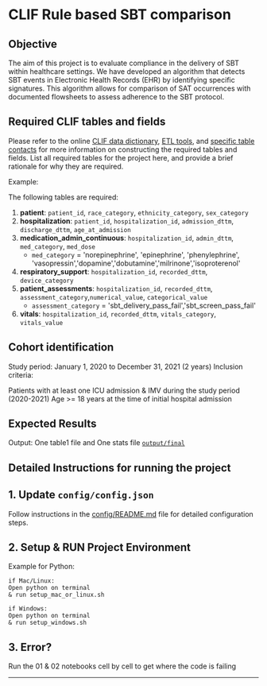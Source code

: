 # CLIF Rule based SBT comparison

## Objective

The aim of this project is to evaluate compliance in the delivery of SBT within healthcare settings. We have developed an algorithm that detects SBT events in Electronic Health Records (EHR) by identifying specific signatures. This algorithm allows for comparison of SAT occurrences with documented flowsheets to assess adherence to the SBT protocol.

## Required CLIF tables and fields

Please refer to the online [CLIF data dictionary](https://clif-consortium.github.io/website/data-dictionary.html), [ETL tools](https://github.com/clif-consortium/CLIF/tree/main/etl-to-clif-resources), and [specific table contacts](https://github.com/clif-consortium/CLIF?tab=readme-ov-file#relational-clif) for more information on constructing the required tables and fields. List all required tables for the project here, and provide a brief rationale for why they are required.

Example:

The following tables are required:

1. **patient**: `patient_id`, `race_category`, `ethnicity_category`, `sex_category`
2. **hospitalization**: `patient_id`, `hospitalization_id`, `admission_dttm`, `discharge_dttm`, `age_at_admission`
3. **medication_admin_continuous**: `hospitalization_id`, `admin_dttm`, `med_category`, `med_dose`
   - `med_category` = 'norepinephrine', 'epinephrine', 'phenylephrine', 'vasopressin','dopamine','dobutamine','milrinone','isoproterenol'
4. **respiratory_support**: `hospitalization_id`, `recorded_dttm`, `device_category`
5. **patient_assessments**: `hospitalization_id`, `recorded_dttm`, `assessment_category`,`numerical_value`, `categorical_value`
   - `assessment_category` = 'sbt_delivery_pass_fail','sbt_screen_pass_fail'
6. **vitals**: `hospitalization_id`, `recorded_dttm`, `vitals_category`, `vitals_value`

## Cohort identification

Study period: January 1, 2020 to December 31, 2021 (2 years) Inclusion criteria:

Patients with at least one ICU admission & IMV during the study period (2020-2021)
Age >= 18 years at the time of initial hospital admission

## Expected Results

Output: One table1 file and One stats file [`output/final`](../output/README.md)

## Detailed Instructions for running the project

## 1. Update `config/config.json`

Follow instructions in the [config/README.md](config/README.md) file for detailed configuration steps.

## 2. Setup & RUN Project Environment

Example for Python:

```
if Mac/Linux:
Open python on terminal
& run setup_mac_or_linux.sh

if Windows:
Open python on terminal
& run setup_windows.sh
```

## 3. Error?

Run the 01 & 02 notebooks cell by cell to get where the code is failing

---
